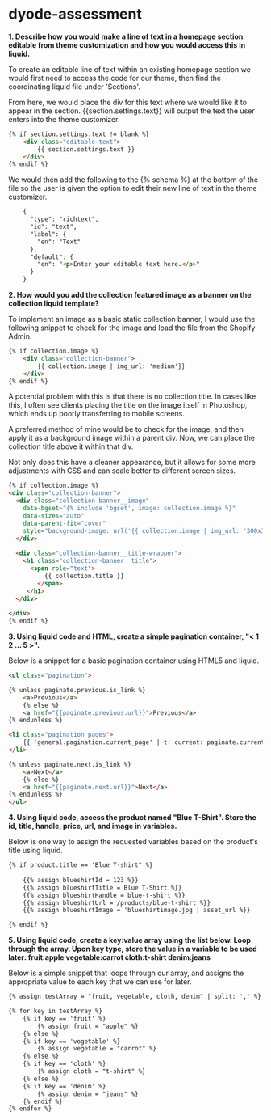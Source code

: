 # dyode-assessment

<b> 1. Describe how you would make a line of text in a homepage section editable from theme customization and how you would access this in liquid. </b>

To create an editable line of text within an existing homepage section we would first need to access the code for our theme, then find the coordinating liquid file under 'Sections'. 

From here, we would place the div for this text where we would like it to appear in the section. {{section.settings.text}} will output the text the user enters into the theme customizer. 

```html
{% if section.settings.text != blank %}
	<div class="editable-text">
		{{ section.settings.text }}
	</div>
{% endif %}
```

We would then add the following to the {% schema %} at the bottom of the file so the user is given the option to edit their new line of text in the theme customizer.

```html
    {
      "type": "richtext",
      "id": "text",
      "label": {
        "en": "Text"
      },
      "default": {
        "en": "<p>Enter your editable text here.</p>"
      }
    }
```

<b>2. How would you add the collection featured image as a banner on the collection liquid template? </b>

To implement an image as a basic static collection banner, I would use the following snippet to check for the image and load the file from the Shopify Admin. 

```html
{% if collection.image %}
	<div class="collection-banner">
		{{ collection.image | img_url: 'medium'}}
	</div>
{% endif %}
```
A potential problem with this is that there is no collection title. In cases like this, I often see clients placing the title on the image itself in Photoshop, which ends up poorly transferring to mobile screens. 

A preferred method of mine would be to check for the image, and then apply it as a background image within a parent div. Now, we can place the collection title above it within that div. 

Not only does this have a cleaner appearance, but it allows for some more adjustments with CSS and can scale better to different screen sizes. 

```html
{% if collection.image %}
<div class="collection-banner">
  <div class="collection-banner__image"
    data-bgset="{% include 'bgset', image: collection.image %}"
    data-sizes="auto"
    data-parent-fit="cover"
    style="background-image: url('{{ collection.image | img_url: '300x300' }});">
  </div>
  
  <div class="collection-banner__title-wrapper">
    <h1 class="collection-banner__title">
      <span role="text">
          {{ collection.title }}
        </span>
     </h1>
  </div> 
  
</div>
{% endif %}
```

<b>3. Using liquid code and HTML, create a simple pagination container, "< 1 2 ... 5 >". </b>

Below is a snippet for a basic pagination container using HTML5 and liquid.

```html
<ul class="pagination">

{% unless paginate.previous.is_link %}
	<a>Previous</a>
	{% else %}
	<a href="{{paginate.previous.url}}">Previous</a>
{% endunless %}

<li class="pagination_pages">
	{{ 'general.pagination.current_page' | t: current: paginate.current_page, total: paginate.pages }}
</li>

{% unless paginate.next.is_link %}
	<a>Next</a>
	{% else %}
	<a href="{{paginate.next.url}}">Next</a>
{% endunless %}
</ul>
```

<b>4. Using liquid code, access the product named "Blue T-Shirt". Store the id, title, handle, price, url, and image in variables. </b>

Below is one way to assign the requested variables based on the product's title using liquid. 

```html
{% if product.title == 'Blue T-shirt" %}
		 
	{{% assign blueshirtId = 123 %}}
	{{% assign blueshirtTitle = Blue T-Shirt %}}
	{{% assign blueshirtHandle = blue-t-shirt %}}
	{{% assign blueshirtUrl = /products/blue-t-shirt %}}
	{{% assign blueshirtImage = 'blueshirtimage.jpg | asset_url %}}

{% endif %}
```

<b>5. Using liquid code, create a key:value array using the list below. Loop through the array. Upon key type, store the value in a variable to be used later:
fruit:apple
vegetable:carrot
cloth:t-shirt
denim:jeans</b>

Below is a simple snippet that loops through our array, and assigns the appropriate value to each key that we can use for later.

```html
{% assign testArray = "fruit, vegetable, cloth, denim" | split: ',' %}

{% for key in testArray %}
	{% if key == 'fruit' %}
		{% assign fruit = "apple" %}
	{% else %}
	{% if key == 'vegetable' %}
		{% assign vegetable = "carrot" %}
	{% else %}
	{% if key == 'cloth' %}
		{% assign cloth = "t-shirt" %}
	{% else %}
	{% if key == 'denim' %}
		{% assign denim = "jeans" %}
	{% endif %}
{% endfor %}
```
